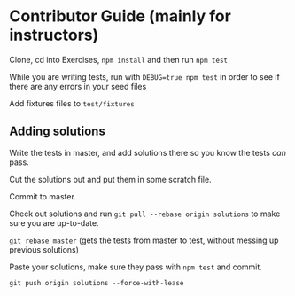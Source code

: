 # Contributor Guide (mainly for instructors)

Clone, cd into Exercises, `npm install` and then run `npm test`

While you are writing tests, run with `DEBUG=true npm test` in order to see if there are any errors in your seed files

Add fixtures files to `test/fixtures`

## Adding solutions

Write the tests in master, and add solutions there so you know the tests _can_ pass.

Cut the solutions out and put them in some scratch file.

Commit to master.

Check out solutions and run `git pull --rebase origin solutions` to make sure you are up-to-date.

`git rebase master` (gets the tests from master to test, without messing up previous solutions)

Paste your solutions, make sure they pass with `npm test` and commit.

`git push origin solutions --force-with-lease`
